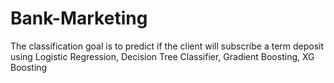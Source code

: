 # Bank-Marketing
The classification goal is to predict if the client will subscribe a term deposit using Logistic Regression, Decision Tree Classifier, Gradient Boosting, XG Boosting
